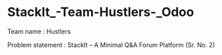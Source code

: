 # StackIt_-Team-Hustlers-_Odoo

Team name : Hustlers 

Problem statement : StackIt – A Minimal Q&A Forum Platform (Sr. No. 2) 
